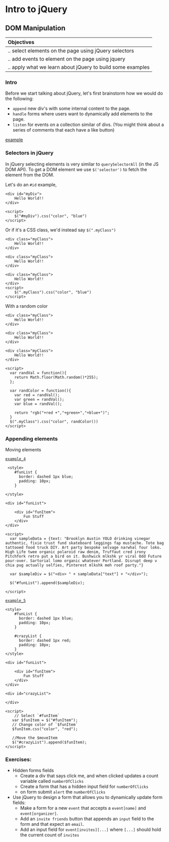 # Intro to jQuery

## DOM Manipulation

| Objectives    |
|   :----   |
| .. select elements on the page using jQuery selectors |
| .. add events to element on the page using jquery |
| .. apply what we learn about jQuery to build some examples |

### Intro

Before we start talking about jQuery, let's first brainstorm how we would do the following:

* `append` new div's with some internal content to the page.
* `handle` forms where users want to dynamically add elements to the page.
* `listen` for events on a collection similar of divs. (You might think about a series of comments that each have a like button)

[example](http://jsbin.com/jepoz/2/edit)

### Selectors in jQuery

In jQuery selecting elements is very similar to `querySelectorAll` (in the JS DOM API). To get a DOM element we use `$('selector')` to fetch the element from the DOM.

Let's do an `#id` example,
    
    <div id="myDiv">
        Hello World!!
    </div>
    
    <script>
        $("#myDiv").css("color", "blue")
    </script>
    


Or if it's a CSS class, we'd instead say `$(".myClass")`

    <div class="myClass">
        Hello World!!
    </div>
    
    <div class="myClass">
        Hello World!!
    </div>
        
    <div class="myClass">
        Hello World!!
    </div>
    <script>
        $(".myClass").css("color", "blue")
    </script>

With  a random color
    
    <div class="myClass">
        Hello World!!
    </div>
    
    <div class="myClass">
        Hello World!!
    </div>
        
    <div class="myClass">
        Hello World!!
    </div>
    
    <script>
      var randVal = function(){
        return Math.floor(Math.random()*255);
      };
      
      var randColor = function(){
        var red = randVal();
        var green = randVal();
        var blue = randVal();
        
        return "rgb("+red +","+green+","+blue+")";
      }
      $(".myClass").css("color", randColor())
    </script>

### Appending elements
Moving elements

[`example_4`](http://jsbin.com/owoLELUf/1/edit)

     <style>
        #funList {
          border: dashed 1px blue;
          padding: 10px;
        }
        
    </style>    

    <div id="funList">
     
        <div id="funItem">
            Fun Stuff
        </div>
    </div>
    
    <script>
      var sampleData = {text: "Brooklyn Austin YOLO drinking vinegar authentic, fixie trust fund skateboard leggings fap mustache. Tote bag tattooed food truck DIY. Art party bespoke selvage narwhal four loko. High Life twee organic polaroid raw denim, Truffaut cred irony Pitchfork retro put a bird on it. Bushwick mlkshk yr viral Odd Future pour-over. Sartorial lomo organic whatever Portland. Disrupt deep v chia pug actually selfies, Pinterest mlkshk meh roof party."}
        
      var $sampleDiv = $("<div> " + sampleData["text"] + "</div>");
      
      $("#funList").append($sampleDiv);
       
    </script>
    

[`example_5`](http://jsbin.com/USuqEne/1/edit)

    <style>
        #funList {
          border: dashed 1px blue;
          padding: 10px;
        }
        
        #crazyList {
          border: dashed 1px red;
          padding: 10px;
        }
    </style>    

    <div id="funList">
     
        <div id="funItem">
            Fun Stuff
        </div>
    </div>

    <div id="crazyList">
      
    </div>
    
    <script>
        // Select `#funItem`
       var $funItem = $("#funItem");
       // Change color of `$funItem`
       $funItem.css("color", "red");
       
       //Move the $moveItem
       $("#crazyList").append($funItem);
    </script>


### Exercises:

* Hidden forms fields
    * Create a div that says click me, and when clicked updates a count variable called `numberOfClicks`    
    * Create a form that has a hidden input field for `numberOfClicks`
    * on form submit `alert` the `numberOfClicks`
* Use jQuery to design a form that allows you to dynamically update form fields:
    * Make a form for a new `event` that accepts a `event[name]` and `event[organizer]`.
    * Add an `invite friends` button that appends an `input` field to the form and that expect an `email`.
    * Add an input field for `event[invites][...]` where `[...]` should hold the current count of `invites`
 